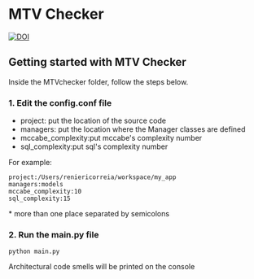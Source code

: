 # MTV Checker
[![DOI](https://zenodo.org/badge/116037508.svg)](https://zenodo.org/badge/latestdoi/116037508)

## Getting started with MTV Checker

Inside the MTVchecker folder, follow the steps below.

### 1. Edit the config.conf file

* project: put the location of the source code
* managers: put the location where the Manager classes are defined
* mccabe_complexity:put mccabe's complexity number
* sql_complexity:put sql's complexity number

For example:
```
project:/Users/reniericorreia/workspace/my_app
managers:models
mccabe_complexity:10
sql_complexity:15
```
\* more than one place separated by semicolons

### 2. Run the main.py file
```
python main.py
```
Architectural code smells will be printed on the console
